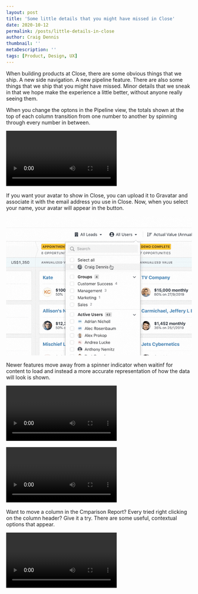 ```yaml
---
layout: post
title: 'Some little details that you might have missed in Close'
date: 2020-10-12
permalink: /posts/little-details-in-close
author: Craig Dennis
thumbnail: ''
metaDescription: ''
tags: [Product, Design, UX]
---
```


When building products at Close, there are some obvious things that we ship. A new side navigation. A new pipeline feature.
There are also some things that we ship that you might have missed. Minor details that we sneak in that we hope make the experience a little better, without anyone really seeing them.

When you change the optons in the Pipeline view, the totals shown at the top of each column transition from one number to another by spinning through every number in between.

<video src="./pipeline-money-counter.mp4" loop autoplay mute alt="Money counting up and down"></video>

If you want your avatar to show in Close, you can upload it to Gravatar and associate it with the email address you use in Close. Now, when you select your name, your avatar will appear in the button.

![Avatar appears in the buttong trigger when selecting a user from the drop-down](./user-avatar-in-select.gif)

Newer features move away from a spinner indicator when waitinf for content to load and instead a more accurate representation of how the data will look is shown.

<video src="./reporting-loading-state.mp4" loop autoplay mute alt="Loading animation"></video>

<video src="./pipeline-loading-state.mp4" loop autoplay mute alt="Loading animation"></video>

Want to move a column in the Cmparison Report? Every tried right clicking on the column header? Give it a try. There are some useful, contextual options that appear.

<video src="./right-click-move-reporting-column.mp4" loop autoplay mute alt="Right click on a reporting colum header and a menu appears with extra options"></video>
